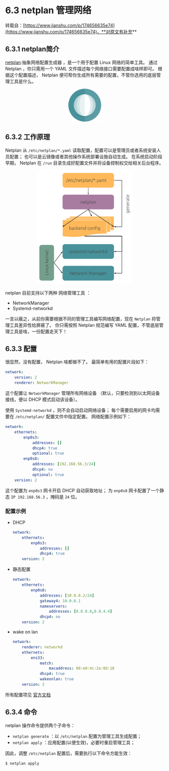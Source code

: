 # 6.3 netplan 管理网络

转载自：[https://www.jianshu.com/p/174656635e74](https://www.jianshu.com/p/174656635e74)，**对原文有补充**

## 6.3.1 netplan简介

 [netplan](https://netplan.io/):抽象网络配置生成器 ，是一个用于配置 Linux 网络的简单工具。 通过 Netplan ，你只需用一个 YAML 文件描述每个网络接口需要配置成啥样即可。 根据这个配置描述， Netplan 便可帮你生成所有需要的配置，不管你选用的底层管理工具是什么。

<div align=center>
<img src=".\img\pictogram_internet01.png" width=104px>
</div>

## 6.3.2 工作原理
Netplan 从 `/etc/netplan/*.yaml` 读取配置，配置可以是管理员或者系统安装人员配置； 也可以是云镜像或者其他操作系统部署设施自动生成。 在系统启动阶段早期， Netplan 在 `/run` 目录生成好配置文件并将设备控制权交给相关后台程序。

<div align=center>
<img src=".\img\netplan_design_overview.png" width=304px>
</div>

netplan 目前支持以下两种 网络管理工具 ：

- NetworkManager
- Systemd-networkd

一言以蔽之，从前你需要根据不同的管理工具编写网络配置，现在 `Netplan` 将管理工具差异性给屏蔽了。 你只需按照 Netplan 规范编写 YAML 配置，不管底层管理工具是啥，一份配置走天下！

## 6.3.3 配置
很显然，没有配置， Netplan 啥都做不了。 最简单有用的配置片段如下：

```yaml
network:
    version: 2
    renderer: NetworkManager
```

这个配置让 `NetworkManager` 管理所有网络设备 （默认，只要检测到以太网设备接线，便以 DHCP 模式启动该设备）。

使用 `Systemd-networkd` ，则不会自动启动网络设备； 每个需要启用的网卡均需要在 `/etc/netplan/` 配置文件中指定配置。 网络配置示例如下：

```yaml
network:
    ethernets:
        enp0s3:
            addresses: []
            dhcp4: true
            optional: true
        enp0s8:
            addresses: [192.168.56.3/24]
            dhcp4: no
            optional: true
    version: 2
```

这个配置为 `enp0s3` 网卡开启 DHCP 自动获取地址； 为 `enp0s8` 网卡配置了一个静态 `IP 192.168.56.3` ，掩码是 `24` 位。

### 配置示例

- DHCP

    ```yaml
    network:
        ethernets:
            enp0s3:
                addresses: []
                dhcp4: true
        version: 2
    ```

- 静态配置

    ```yaml
    network:
        ethernets:
            enp0s8:
                addresses: [10.0.0.2/24]
                gateway4: 10.0.0.1
                nameservers:
                    addresses: [8.8.8.8,8.8.4.4]
                dhcp4: no
        version: 2
    ```

- wake on lan

    ```yaml
    network:
        renderer: networkd
        ethernets:
            ens33:
                match:
                    macaddress: 00:e0:4c:2a:0d:18
                dhcp4: true
                wakeonlan: true
        version: 2
    ```

所有配置项见 [官方文档](https://netplan.io/reference)

## 6.3.4 命令
netplan 操作命令提供两个子命令：

- `netplan generate` ：以 `/etc/netplan` 配置为管理工具生成配置；
- `netplan apply` ：应用配置(以便生效)，必要时重启管理工具；

因此，调整 `/etc/netplan` 配置后，需要执行以下命令方能生效：
```
$ netplan apply
```